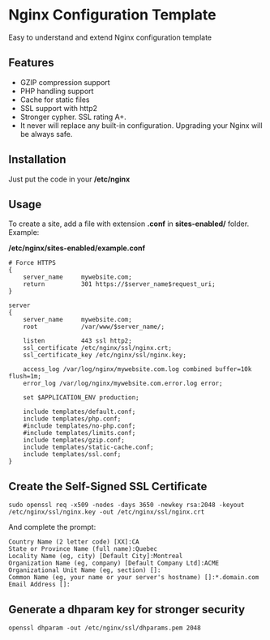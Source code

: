 # Nginx Configuration Template

Easy to understand and extend Nginx configuration template

## Features
 * GZIP compression support
 * PHP handling support
 * Cache for static files
 * SSL support with http2
 * Stronger cypher. SSL rating A+.
 * It never will replace any built-in configuration. Upgrading your Nginx will be always safe.

## Installation
Just put the code in your **/etc/nginx**

## Usage
To create a site, add a file with extension **.conf** in **sites-enabled/** folder. Example:

**/etc/nginx/sites-enabled/example.conf**

```nginx
# Force HTTPS
{
    server_name     mywebsite.com;
    return          301 https://$server_name$request_uri;
}

server
{
    server_name     mywebsite.com;
    root            /var/www/$server_name/;

    listen          443 ssl http2;
    ssl_certificate /etc/nginx/ssl/nginx.crt;
    ssl_certificate_key /etc/nginx/ssl/nginx.key;

    access_log /var/log/nginx/mywebsite.com.log combined buffer=10k flush=1m;
    error_log /var/log/nginx/mywebsite.com.error.log error;

    set $APPLICATION_ENV production;

    include templates/default.conf;
    include templates/php.conf;
    #include templates/no-php.conf;
    #include templates/limits.conf;
    include templates/gzip.conf;
    include templates/static-cache.conf;
    include templates/ssl.conf;
}

```

## Create the Self-Signed SSL Certificate
```
sudo openssl req -x509 -nodes -days 3650 -newkey rsa:2048 -keyout /etc/nginx/ssl/nginx.key -out /etc/nginx/ssl/nginx.crt
```

And complete the prompt:
```
Country Name (2 letter code) [XX]:CA
State or Province Name (full name):Quebec
Locality Name (eg, city) [Default City]:Montreal
Organization Name (eg, company) [Default Company Ltd]:ACME
Organizational Unit Name (eg, section) []:
Common Name (eg, your name or your server's hostname) []:*.domain.com
Email Address []:
```

## Generate a dhparam key for stronger security
```
openssl dhparam -out /etc/nginx/ssl/dhparams.pem 2048
```
